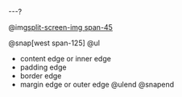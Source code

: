 ---?

@img[split-screen-img span-45](template/img/css-box-model.png)

@snap[west span-125]
@ul[](false)

- content edge or inner edge
- padding edge
- border edge
- margin edge or outer edge
  @ulend
  @snapend

